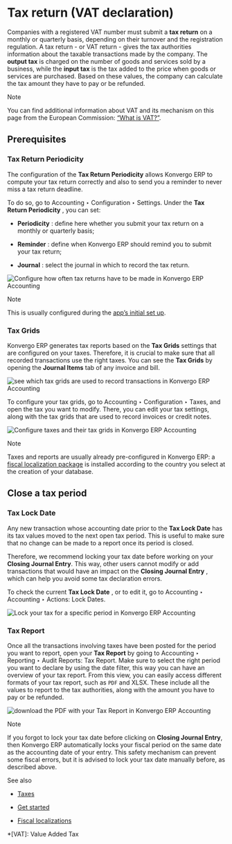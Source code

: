 # Tax return (VAT declaration)

Companies with a registered VAT number must submit a **tax return** on a
monthly or quarterly basis, depending on their turnover and the registration
regulation. A tax return - or VAT return - gives the tax authorities
information about the taxable transactions made by the company. The **output
tax** is charged on the number of goods and services sold by a business, while
the **input tax** is the tax added to the price when goods or services are
purchased. Based on these values, the company can calculate the tax amount
they have to pay or be refunded.

<div class="alert alert-primary">
<p class="alert-title">
Note</p><p>You can find additional information about VAT and its mechanism on this page from the European
Commission: <a href="https://ec.europa.eu/taxation_customs/business/vat/what-is-vat_en">“What is VAT?”</a>.</p>
</div>

## Prerequisites

### Tax Return Periodicity

The configuration of the **Tax Return Periodicity** allows Konvergo ERP to compute
your tax return correctly and also to send you a reminder to never miss a tax
return deadline.

To do so, go to Accounting ‣ Configuration ‣ Settings. Under the **Tax Return
Periodicity** , you can set:

  * **Periodicity** : define here whether you submit your tax return on a monthly or quarterly basis;

  * **Reminder** : define when Konvergo ERP should remind you to submit your tax return;

  * **Journal** : select the journal in which to record the tax return.

![Configure how often tax returns have to be made in Konvergo ERP
Accounting](../../../../_images/tax_return_periodicity.png)
<div class="alert alert-primary">
<p class="alert-title">
Note</p><p>This is usually configured during the <a href="../get_started">app’s initial set up</a>.</p>
</div>

### Tax Grids

Konvergo ERP generates tax reports based on the **Tax Grids** settings that are
configured on your taxes. Therefore, it is crucial to make sure that all
recorded transactions use the right taxes. You can see the **Tax Grids** by
opening the **Journal Items** tab of any invoice and bill.

![see which tax grids are used to record transactions in Konvergo ERP
Accounting](../../../../_images/tax_return_grids.png)

To configure your tax grids, go to Accounting ‣ Configuration ‣ Taxes, and
open the tax you want to modify. There, you can edit your tax settings, along
with the tax grids that are used to record invoices or credit notes.

![Configure taxes and their tax grids in Konvergo ERP
Accounting](../../../../_images/tax_return_taxes.png) <div class="alert alert-primary">
<p class="alert-title">
Note</p><p>Taxes and reports are usually already pre-configured in Konvergo ERP: a <a href="../../fiscal_localizations#fiscal-localizations-packages"><span class="std std-ref">fiscal localization package</span></a> is installed according to the country you select at the creation
of your database.</p>
</div>

## Close a tax period

### Tax Lock Date

Any new transaction whose accounting date prior to the **Tax Lock Date** has
its tax values moved to the next open tax period. This is useful to make sure
that no change can be made to a report once its period is closed.

Therefore, we recommend locking your tax date before working on your **Closing
Journal Entry**. This way, other users cannot modify or add transactions that
would have an impact on the **Closing Journal Entry** , which can help you
avoid some tax declaration errors.

To check the current **Tax Lock Date** , or to edit it, go to Accounting ‣
Accounting ‣ Actions: Lock Dates.

![Lock your tax for a specific period in Konvergo ERP
Accounting](../../../../_images/tax_return_lock.png)

### Tax Report

Once all the transactions involving taxes have been posted for the period you
want to report, open your **Tax Report** by going to Accounting ‣ Reporting ‣
Audit Reports: Tax Report. Make sure to select the right period you want to
declare by using the date filter, this way you can have an overview of your
tax report. From this view, you can easily access different formats of your
tax report, such as `PDF` and XLSX. These include all the values to report to
the tax authorities, along with the amount you have to pay or be refunded.

![download the PDF with your Tax Report in Konvergo ERP
Accounting](../../../../_images/tax_return_report.png) <div class="alert alert-primary">
<p class="alert-title">
Note</p><p>If you forgot to lock your tax date before clicking on <b>Closing Journal Entry</b>, then
Konvergo ERP automatically locks your fiscal period on the same date as the accounting date of your
entry. This safety mechanism can prevent some fiscal errors, but it is advised to lock your tax
date manually before, as described above.</p>
</div>
<div class="alert alert-secondary">
<p class="alert-title">
See also</p><ul>
<li><p><a href="../taxes">Taxes</a></p></li>
<li><p><a href="../get_started">Get started</a></p></li>
<li><p><a href="../../fiscal_localizations">Fiscal localizations</a></p></li>
</ul>
</div>

  *[VAT]: Value Added Tax

